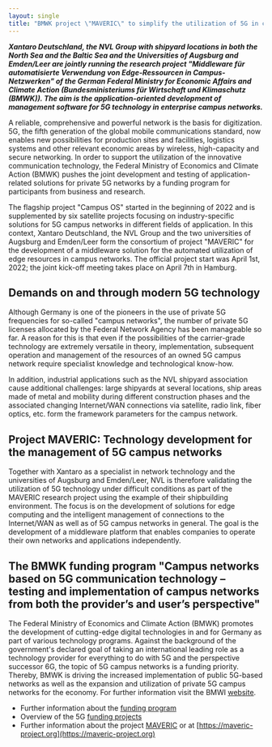```yaml
---
layout: single
title: "BMWK project \"MAVERIC\" to simplify the utilization of 5G in corporate networks"
---
```


***Xantaro Deutschland, the NVL Group with shipyard locations in both the
North Sea and the Baltic Sea and the Universities of Augsburg and
Emden/Leer are jointly running the research project "Middleware für
automatisierte Verwendung von Edge-Ressourcen in Campus-Netzwerken" of
the German Federal Ministry for Economic Affairs and Climate Action
(Bundesministeriums für Wirtschaft und Klimaschutz (BMWK)). The aim is
the application-oriented development of management software for 5G
technology in enterprise campus networks.***

A reliable, comprehensive and powerful network is the basis for
digitization. 5G, the fifth generation of the global mobile
communications standard, now enables new possibilities for production
sites and facilities, logistics systems and other relevant economic
areas by wireless, high-capacity and secure networking. In order to
support the utilization of the innovative communication technology,
the Federal Ministry of Economics and Climate Action (BMWK) pushes the
joint development and testing of application-related solutions for
private 5G networks by a funding program for participants from
business and research.

The flagship project "Campus OS" started in the beginning of 2022 and
is supplemented by six satellite projects focusing on
industry-specific solutions for 5G campus networks in different fields
of application. In this context, Xantaro Deutschland, the NVL Group
and the two universities of Augsburg and Emden/Leer form the
consortium of project "MAVERIC" for the development of a middleware
solution for the automated utilization of edge resources in campus
networks. The official project start was April 1st, 2022; the joint
kick-off meeting takes place on April 7th in Hamburg.

## Demands on and through modern 5G technology

Although Germany is one of the pioneers in the use of private 5G
frequencies for so-called "campus networks", the number of private 5G
licenses allocated by the Federal Network Agency has been manageable
so far. A reason for this is that even if the possibilities of the
carrier-grade technology are extremely versatile in theory,
implementation, subsequent operation and management of the resources
of an owned 5G campus network require specialist knowledge and
technological know-how.

In addition, industrial applications such as the NVL shipyard
association cause additional challenges: large shipyards at several
locations, ship areas made of metal and mobility during different
construction phases and the associated changing Internet/WAN
connections via satellite, radio link, fiber optics, etc. form the
framework parameters for the campus network.


## Project MAVERIC: Technology development for the management of 5G campus networks

Together with Xantaro as a specialist in network technology and the
universities of Augsburg and Emden/Leer, NVL is therefore validating
the utilization of 5G technology under difficult conditions as part of
the MAVERIC research project using the example of their shipbuilding
environment. The focus is on the development of solutions for edge
computing and the intelligent management of connections to the
Internet/WAN as well as of 5G campus networks in general. The goal is
the development of a middleware platform that enables companies to
operate their own networks and applications independently.


## The BMWK funding program "Campus networks based on 5G communication technology – testing and implementation of campus networks from both the provider’s and user’s perspective"

The Federal Ministry of Economics and Climate Action (BMWK) promotes
the development of cutting-edge digital technologies in and for
Germany as part of various technology programs. Against the background
of the government's declared goal of taking an international leading
role as a technology provider for everything to do with 5G and the
perspective successor 6G, the topic of 5G campus networks is a funding
priority. Thereby, BMWK is driving the increased implementation of
public 5G-based networks as well as the expansion and utilization of
private 5G campus networks for the economy. For further information
visit the BMWI [website](https://www.bmwi.de/Redaktion/EN/Pressemitteilungen/2022/02/20220208-state-secretary-philipp-ministrys-new-programme-promotes-innovative-solutions-for-5g-campus-networks.html).

 

* Further information about the [funding program](https://www.digitale-technologies.de/DT/Navigation/DE/ProgrammeProjekte/AktuelleTechnologieprogramme/5G_Campusnetze/Programm/programm.html)
* Overview of the 5G [funding projects](https://www.digitale-technologies.de/DT/Navigation/DE/ProgrammeProjekte/AktuelleTechnologieprogramme/5G_Campusnetze/Projects/projects.html)
* Further information about the project [MAVERIC](https://www.digitale-technologies.de/DT/Navigation/DE/ProgrammeProjekte/AktuelleTechnologieprogramme/5G_Campusnetze/Projekte/MAVERIC/maveric.html) or at [https://maveric-project.org](https://maveric-project.org)




